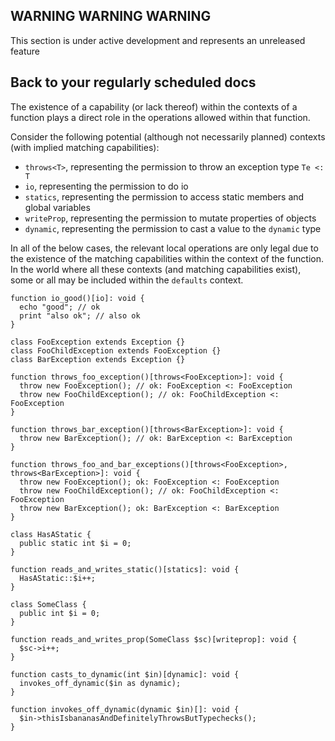 ## WARNING WARNING WARNING

This section is under active development and represents an unreleased feature

## Back to your regularly scheduled docs

The existence of a capability (or lack thereof) within the contexts of a function plays a direct role in the operations allowed within that function.

Consider the following potential (although not necessarily planned) contexts (with implied matching capabilities):
* `throws<T>`, representing the permission to throw an exception type `Te <: T`
* `io`, representing the permission to do io
* `statics`, representing the permission to access static members and global variables
* `writeProp`, representing the permission to mutate properties of objects
* `dynamic`, representing the permission to cast a value to the `dynamic` type

In all of the below cases, the relevant local operations are only legal due to the existence of the matching capabilities within the context of the function. In the world where all these contexts (and matching capabilities exist), some or all may be included within the `defaults` context.

```
function io_good()[io]: void {
  echo "good"; // ok
  print "also ok"; // also ok
}
```

```
class FooException extends Exception {}
class FooChildException extends FooException {}
class BarException extends Exception {}

function throws_foo_exception()[throws<FooException>]: void {
  throw new FooException(); // ok: FooException <: FooException
  throw new FooChildException(); // ok: FooChildException <: FooException  
}

function throws_bar_exception()[throws<BarException>]: void {
  throw new BarException(); // ok: BarException <: BarException
}

function throws_foo_and_bar_exceptions()[throws<FooException>, throws<BarException>]: void {
  throw new FooException(); ok: FooException <: FooException
  throw new FooChildException(); // ok: FooChildException <: FooException
  throw new BarException(); ok: BarException <: BarException
}
```

```
class HasAStatic {
  public static int $i = 0;
}

function reads_and_writes_static()[statics]: void {
  HasAStatic::$i++;
}
```

```
class SomeClass {
  public int $i = 0;
}

function reads_and_writes_prop(SomeClass $sc)[writeprop]: void {
  $sc->i++;
}
```

```
function casts_to_dynamic(int $in)[dynamic]: void {
  invokes_off_dynamic($in as dynamic);
}

function invokes_off_dynamic(dynamic $in)[]: void {
  $in->thisIsbananasAndDefinitelyThrowsButTypechecks();
}
```

